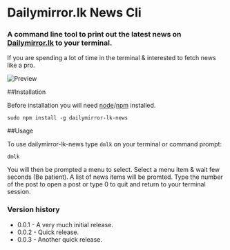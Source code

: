 # Dailymirror.lk News Cli

### A command line tool to print out the latest news on [Dailymirror.lk](http://www.dailymirror.lk/) to your terminal.

If you are spending a lot of time in the terminal & interested to fetch news 
like a pro.

![Preview](http://gayan.me/thumbnails/daily-mirror-news-thumb-lg.png)

##Installation

Before installation you will need 
[node](http://nodejs.org/)/[npm](https://npmjs.org/) installed.

    sudo npm install -g dailymirror-lk-news
    
##Usage

To use dailymirror-lk-news type `dmlk` on your terminal or
command prompt:

    dmlk    
    
You will then be prompted a menu to select. Select a menu item & 
wait few seconds (Be patient). A list of news items will be promted. 
Type the number of the post to open a post or type 0 to quit and return 
to your terminal session.

### Version history

- 0.0.1 - A very much initial release.
- 0.0.2 - Quick release.
- 0.0.3 - Another quick release.
